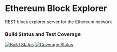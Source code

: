 # Ethereum Block Explorer

REST block explorer server for the Ethereum network

### Build Status and Test Coverage
[![Build Status](https://travis-ci.org/blocksabre/ethereum.blocksabre.io.svg?branch=master)](https://travis-ci.org/blocksabre/ethereum.blocksabre.io)
[![Coverage Status](https://coveralls.io/repos/github/blocksabre/ethereum.blocksabre.io/badge.svg?branch=master)](https://coveralls.io/github/blocksabre/ethereum.blocksabre.io?branch=master)